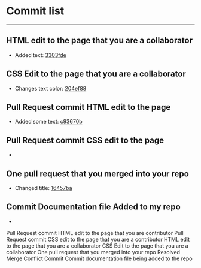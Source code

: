 # Commit list
---

## HTML edit to the page that you are a collaborator
- Added text: [3303fde](https://github.com/13retonnian/cpnt201-a4-chris/commit/3303fde9697d70452f1063a587202ca45deafc8e)

## CSS Edit to the page that you are a collaborator
- Changes text color: [204ef88](https://github.com/13retonnian/cpnt201-a4-chris/commit/204ef8847868fa6582aebae68ec7ff34aa4ec394?diff=unified)

## Pull Request commit HTML edit to the page
- Added some text: [c93670b](https://github.com/jaypee06/cpnt-201-A4-Jaypee/pull/6/commits/c93670b29e2997473b2cddc7281d48df24c6ed2e)

## Pull Request commit CSS edit to the page 
- []()

## One pull request that you merged into your repo
- Changed title: [16457ba](https://github.com/Raj-Hunjan/cpnt-201-a4-raj/commit/16457babcc55ebc887b6cc8b3148b6ddc7c0b7ee)

## Commit Documentation file Added to my repo
- []()



Pull Request commit HTML edit to the page that you are contributor
Pull Request commit CSS edit to the page that you are a contributor
HTML edit to the page that you are a collaborator
CSS Edit to the page that you are a collaborator
One pull request that you merged into your repo
Resolved Merge Conflict Commit
Commit documentation file being added to the repo
